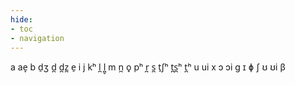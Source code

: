 ```yaml
---
hide:
- toc
- navigation
---
```

a
ae̞
b
d̠ʒ
d̪
d̪z̪
e̠
i
j
kʰ
l̪
l̪̥
m
n̪
o̟
pʰ
r̪
s̪
t̠ʃʰ
t̪s̪ʰ
t̪ʰ
u
ui
x
ɔ
ɔi
ɡ
ɪ
ɸ
ʃ
ʊ
ʊi
β
